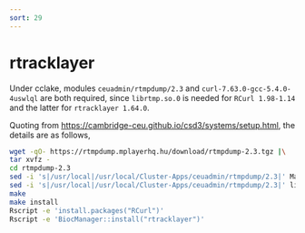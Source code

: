 ```yaml
---
sort: 29
---
```


# rtracklayer

Under cclake, modules `ceuadmin/rtmpdump/2.3` and `curl-7.63.0-gcc-5.4.0-4uswlql` are both required, since `librtmp.so.0` is needed for `RCurl 1.98-1.14` and the latter for `rtracklayer 1.64.0`.

Quoting from <https://cambridge-ceu.github.io/csd3/systems/setup.html>, the details are as follows,

```bash
wget -qO- https://rtmpdump.mplayerhq.hu/download/rtmpdump-2.3.tgz |\
tar xvfz -
cd rtmpdump-2.3
sed -i 's|/usr/local|/usr/local/Cluster-Apps/ceuadmin/rtmpdump/2.3|' Makefile
sed -i 's|/usr/local|/usr/local/Cluster-Apps/ceuadmin/rtmpdump/2.3|' librtmp/Makefile
make
make install
Rscript -e 'install.packages("RCurl")'
Rscript -e 'BiocManager::install("rtracklayer")'
```
